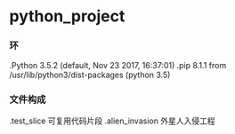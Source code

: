 # python_project

### 环
.Python 3.5.2 (default, Nov 23 2017, 16:37:01) 
.pip 8.1.1 from /usr/lib/python3/dist-packages (python 3.5)


### 文件构成
.test_slice 可复用代码片段
.alien_invasion 外星人入侵工程
